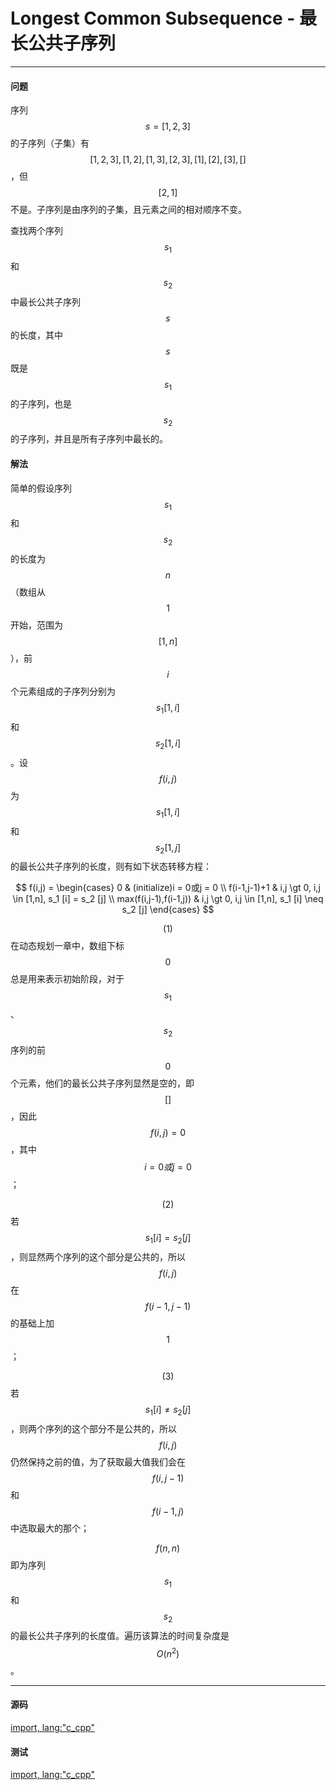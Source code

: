 <script type="text/javascript" src="https://cdnjs.cloudflare.com/ajax/libs/mathjax/2.7.1/MathJax.js?config=TeX-AMS-MML_HTMLorMML"/></script>
<script> gitbook.events.bind("page.change", function() { MathJax.Hub.Queue(["Typeset",MathJax.Hub]); } </script>

# Longest Common Subsequence - 最长公共子序列

--------

#### 问题

序列$$ s = [1,2,3] $$的子序列（子集）有$$ [1,2,3],[1,2],[1,3],[2,3],[1],[2],[3],[] $$，但$$ [2,1] $$不是。子序列是由序列的子集，且元素之间的相对顺序不变。

查找两个序列$$ s_1 $$和$$ s_2 $$中最长公共子序列$$ s $$的长度，其中$$ s $$既是$$ s_1 $$的子序列，也是$$ s_2 $$的子序列，并且是所有子序列中最长的。

#### 解法

简单的假设序列$$ s_1 $$和$$ s_2 $$的长度为$$ n $$（数组从$$ 1 $$开始，范围为$$ [1,n] $$），前$$ i $$个元素组成的子序列分别为$$ s_1 [1,i] $$和$$ s_2 [1,i] $$。设$$ f(i,j) $$为$$ s_1 [1,i] $$和$$ s_2 [1,j] $$的最长公共子序列的长度，则有如下状态转移方程：

$$
f(i,j) =
\begin{cases}
0                       &   (initialize)i = 0或j = 0 \\
f(i-1,j-1)+1            &   i,j \gt 0, i,j \in [1,n], s_1 [i] = s_2 [j] \\
max(f(i,j-1),f(i-1,j))  &   i,j \gt 0, i,j \in [1,n], s_1 [i] \neq s_2 [j]
\end{cases}
$$

$$ (1) $$ 在动态规划一章中，数组下标$$ 0 $$总是用来表示初始阶段，对于$$ s_1 $$、$$ s_2 $$序列的前$$ 0 $$个元素，他们的最长公共子序列显然是空的，即$$ [] $$，因此$$ f(i,j) = 0 $$，其中$$ i = 0或j = 0 $$；

$$ (2) $$ 若$$ s_1 [i] = s_2 [j] $$，则显然两个序列的这个部分是公共的，所以$$ f(i,j) $$在$$ f(i-1,j-1) $$的基础上加$$ 1 $$；

$$ (3) $$ 若$$ s_1 [i] \neq s_2 [j] $$，则两个序列的这个部分不是公共的，所以$$ f(i,j) $$仍然保持之前的值，为了获取最大值我们会在$$ f(i,j-1) $$和$$ f(i-1,j) $$中选取最大的那个；

$$ f(n,n) $$即为序列$$ s_1 $$和$$ s_2 $$的最长公共子序列的长度值。遍历该算法的时间复杂度是$$ O(n^2) $$。

--------

#### 源码

[import, lang:"c_cpp"](../../../../src/DynamicProgramming/LinearDP/LongestCommonSubsequence.h)

#### 测试

[import, lang:"c_cpp"](../../../../src/DynamicProgramming/LinearDP/LongestCommonSubsequence.cpp)
